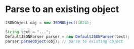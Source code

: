
# Parse to an existing object

```java
JSONObject obj = new JSONObject(1024);

String text = "...";
DefaultJSONParser parser = new DefaultJSONParser(text);
parser.parseObject(obj); // parse to existing object
```
